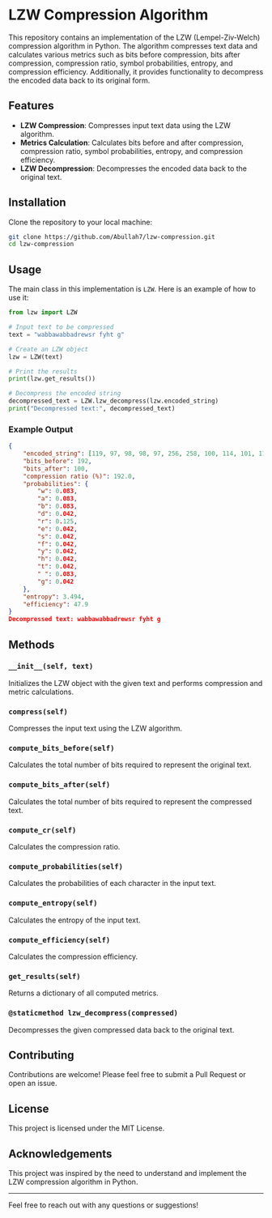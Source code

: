 # LZW Compression Algorithm

This repository contains an implementation of the LZW (Lempel-Ziv-Welch) compression algorithm in Python. The algorithm compresses text data and calculates various metrics such as bits before compression, bits after compression, compression ratio, symbol probabilities, entropy, and compression efficiency. Additionally, it provides functionality to decompress the encoded data back to its original form.

## Features

- **LZW Compression**: Compresses input text data using the LZW algorithm.
- **Metrics Calculation**: Calculates bits before and after compression, compression ratio, symbol probabilities, entropy, and compression efficiency.
- **LZW Decompression**: Decompresses the encoded data back to the original text.

## Installation

Clone the repository to your local machine:

```bash
git clone https://github.com/Abullah7/lzw-compression.git
cd lzw-compression
```

## Usage

The main class in this implementation is `LZW`. Here is an example of how to use it:

```python
from lzw import LZW

# Input text to be compressed
text = "wabbawabbadrewsr fyht g"

# Create an LZW object
lzw = LZW(text)

# Print the results
print(lzw.get_results())

# Decompress the encoded string
decompressed_text = LZW.lzw_decompress(lzw.encoded_string)
print("Decompressed text:", decompressed_text)
```

### Example Output

```json
{
    "encoded_string": [119, 97, 98, 98, 97, 256, 258, 100, 114, 101, 119, 115, 114, 32, 102, 121, 104, 116, 32, 103],
    "bits_before": 192,
    "bits_after": 100,
    "compression ratio (%)": 192.0,
    "probabilities": {
        "w": 0.083,
        "a": 0.083,
        "b": 0.083,
        "d": 0.042,
        "r": 0.125,
        "e": 0.042,
        "s": 0.042,
        "f": 0.042,
        "y": 0.042,
        "h": 0.042,
        "t": 0.042,
        " ": 0.083,
        "g": 0.042
    },
    "entropy": 3.494,
    "efficiency": 47.9
}
Decompressed text: wabbawabbadrewsr fyht g
```

## Methods

### `__init__(self, text)`
Initializes the LZW object with the given text and performs compression and metric calculations.

### `compress(self)`
Compresses the input text using the LZW algorithm.

### `compute_bits_before(self)`
Calculates the total number of bits required to represent the original text.

### `compute_bits_after(self)`
Calculates the total number of bits required to represent the compressed text.

### `compute_cr(self)`
Calculates the compression ratio.

### `compute_probabilities(self)`
Calculates the probabilities of each character in the input text.

### `compute_entropy(self)`
Calculates the entropy of the input text.

### `compute_efficiency(self)`
Calculates the compression efficiency.

### `get_results(self)`
Returns a dictionary of all computed metrics.

### `@staticmethod lzw_decompress(compressed)`
Decompresses the given compressed data back to the original text.

## Contributing

Contributions are welcome! Please feel free to submit a Pull Request or open an issue.

## License

This project is licensed under the MIT License.

## Acknowledgements

This project was inspired by the need to understand and implement the LZW compression algorithm in Python.

---

Feel free to reach out with any questions or suggestions!

